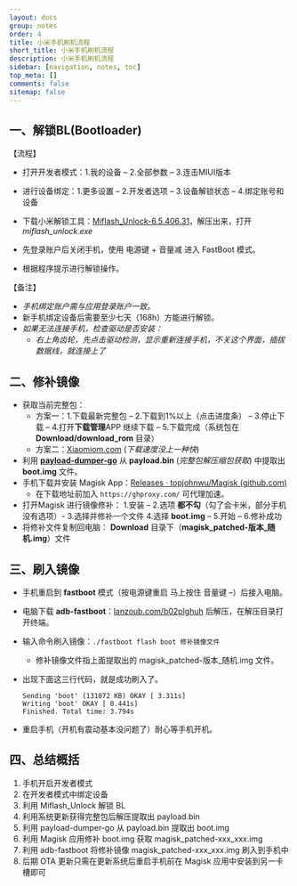 ```yaml
---
layout: docs
group: notes
order: 4
title: 小米手机刷机流程
short_title: 小米手机刷机流程
description: 小米手机刷机流程
sidebar: [navigation, notes, toc]
top_meta: []
comments: false
sitemap: false
---
```


## 一、解锁BL(Bootloader)

【流程】

- 打开开发者模式：1.我的设备 – 2.全部参数 – 3.连击MIUI版本

- 进行设备绑定：1.更多设置 – 2.开发者选项 – 3.设备解锁状态 – 4.绑定账号和设备
- 下载小米解锁工具：[Miflash_Unlock-6.5.406.31](http://miuirom.xiaomi.com/rom/u1106245679/6.5.406.31/miflash_unlock-6.5.406.31.zip)，解压出来，打开 *miflash_unlock.exe*
- 先登录账户后关闭手机，使用 <kbd>电源键</kbd> + <kbd>音量减</kbd> 进入 FastBoot 模式。
- 根据程序提示进行解锁操作。

【备注】

* *手机绑定账户需与应用登录账户一致。*
* 新手机绑定设备后需要至少七天（168h）方能进行解锁。
* *如果无法连接手机，检查驱动是否安装：*
  * *右上角齿轮，先点击驱动检测，显示重新连接手机，不关这个界面，插拔数据线，就连接上了*

## 二、修补镜像

- 获取当前完整包：
  - 方案一：1.下载最新完整包 – 2.下载到1%以上（点击进度条） – 3.停止下载 – 4.打开**下载管理**APP 继续下载 – 5.下载完成（系统包在 **Download/download_rom** 目录）
  - 方案二：[Xiaomiom.com](https://xiaomirom.com/series/?ref=magiskcn) (*下载速度没上一种快*)
- 利用 [**payload-dumper-go**](https://mrzzoxo.lanzoub.com/b02plgdpi) 从 **payload.bin** (*完整包解压缩包获取*) 中提取出 **boot.img** 文件。
- 手机下载并安装 Magisk App：[Releases · topjohnwu/Magisk (github.com)](https://github.com/topjohnwu/Magisk/releases)
  - 在下载地址前加入 `https://ghproxy.com/` 可代理加速。
- 打开Magisk 进行镜像修补： 1.安装 – 2.选项 **都不勾**（勾了会卡米，部分手机没有选项）- 3.选择并修补一个文件 4.选择 **boot.img** – 5.开始 – 6.修补成功
- 将修补文件复制回电脑： **Download** 目录下（**magisk_patched-版本_随机.img**）文件

## 三、刷入镜像

- 手机重启到  **fastboot** 模式（按电源键重启 马上按住 音量键 –）后接入电脑。

- 电脑下载 **adb-fastboot**：[lanzoub.com/b02plghuh](https://mrzzoxo.lanzoub.com/b02plghuh) 后解压，在解压目录打开终端。

- 输入命令刷入镜像：`./fastboot flash boot 修补镜像文件`

  - 修补镜像文件指上面提取出的 magisk_patched-版本_随机.img 文件。

- 出现下面这三行代码，就是成功刷入了。

  ```shell
  Sending 'boot' (131072 KB) OKAY [ 3.311s]
  Writing 'boot' OKAY [ 0.441s]
  Finished. Total time: 3.794s
  ```

- 重启手机（开机有震动基本没问题了）耐心等手机开机。

## 四、总结概括

1. 手机开启开发者模式
2. 在开发者模式中绑定设备
3. 利用 Miflash_Unlock 解锁 BL
4. 利用系统更新获得完整包后解压提取出 payload.bin
5. 利用 payload-dumper-go 从 payload.bin 提取出 boot.img
6. 利用 Magisk 应用修补 boot.img 获取 magisk_patched-xxx_xxx.img
7. 利用 adb-fastboot 将修补镜像 magisk_patched-xxx_xxx.img 刷入到手机中
8. 后期 OTA 更新只需在更新系统后重启手机前在 Magisk  应用中安装到另一卡槽即可

